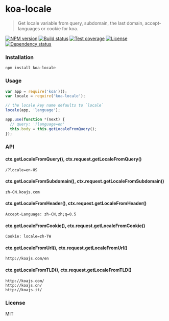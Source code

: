 # koa-locale

> Get locale variable from query, subdomain, the last domain, accept-languages or cookie for koa.

[![NPM version][npm-img]][npm-url]
[![Build status][travis-img]][travis-url]
[![Test coverage][coveralls-img]][coveralls-url]
[![License][license-img]][license-url]
[![Dependency status][david-img]][david-url]

### Installation

```
npm install koa-locale
```

### Usage

```js
var app = require('koa')();
var locale = require('koa-locale');

// the locale key name defaults to `locale`
locale(app, 'language');

app.use(function *(next) {
  // query: '?language=en'
  this.body = this.getLocaleFromQuery();
});
```

### API

#### ctx.getLocaleFromQuery(), ctx.request.getLocaleFromQuery()

```
/?locale=en-US
```

#### ctx.getLocaleFromSubdomain(), ctx.request.getLocaleFromSubdomain()

```
zh-CN.koajs.com
```

#### ctx.getLocaleFromHeader(), ctx.request.getLocaleFromHeader()

```
Accept-Language: zh-CN,zh;q=0.5
```

#### ctx.getLocaleFromCookie(), ctx.request.getLocaleFromCookie()

```
Cookie: locale=zh-TW
```

#### ctx.getLocaleFromUrl(), ctx.request.getLocaleFromUrl()

```
http://koajs.com/en
```

#### ctx.getLocaleFromTLD(), ctx.request.getLocaleFromTLD()

```
http://koajs.com/
http://koajs.cn/
http://koajs.it/
```

### License

  MIT

[npm-img]: https://img.shields.io/npm/v/koa-locale.svg?style=flat-square
[npm-url]: https://npmjs.org/package/koa-locale
[travis-img]: https://img.shields.io/travis/koa-modules/locale.svg?style=flat-square
[travis-url]: https://travis-ci.org/koa-modules/locale
[coveralls-img]: https://img.shields.io/coveralls/koa-modules/locale.svg?style=flat-square
[coveralls-url]: https://coveralls.io/r/koa-modules/locale?branch=master
[license-img]: https://img.shields.io/badge/license-MIT-green.svg?style=flat-square
[license-url]: LICENSE
[david-img]: https://img.shields.io/david/koa-modules/locale.svg?style=flat-square
[david-url]: https://david-dm.org/koa-modules/locale
